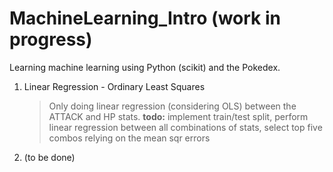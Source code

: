 # MachineLearning_Intro (work in progress)

Learning machine learning using Python (scikit) and the Pokedex.
1. Linear Regression - Ordinary Least Squares
	> Only doing linear regression (considering OLS) between the ATTACK and HP stats. 
	> **todo:** implement train/test split, perform linear regression between all combinations of stats, select top five combos relying on the mean sqr errors

2. (to be done)